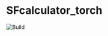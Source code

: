 # SFcalculator_torch
![Build](https://github.com/Hekstra-Lab/SFcalculator_torch/workflows/Build/badge.svg)
